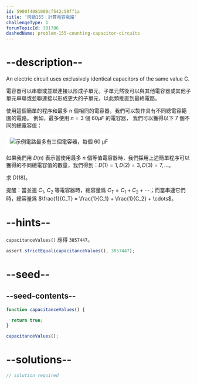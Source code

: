 ```yaml
---
id: 5900f4081000cf542c50ff1a
title: '問題155：計算電容電路'
challengeType: 1
forumTopicId: 301786
dashedName: problem-155-counting-capacitor-circuits
---
```


# --description--

An electric circuit uses exclusively identical capacitors of the same value C.

電容器可以串聯或並聯連接以形成子單元，子單元然後可以與其他電容器或其他子單元串聯或並聯連接以形成更大的子單元，以此類推直到最終電路。

使用這個簡單的程序和最多 n 個相同的電容器，我們可以製作具有不同總電容範圍的電路。 例如，最多使用 $n = 3$ 個 $60 μF$ 的電容器， 我們可以獲得以下 7 個不同的總電容值：

<img class="img-responsive center-block" alt="示例電路最多有三個電容器，每個 60 μF" src="https://cdn.freecodecamp.org/curriculum/project-euler/counting-capacitor-circuits.gif" style="background-color: white; padding: 10px;" />

如果我們用 $D(n)$ 表示當使用最多 $n$ 個等值電容器時，我們採用上述簡單程序可以獲得的不同總電容值的數量，我們得到：$D(1) = 1, D(2) = 3, D(3)=7, \ldots$。

求 $D(18)$。

提醒：當並連 $C_1$, $C_2$ 等電容器時，總容量爲 $C_T = C_1 + C_2 + \cdots$；而當串連它們時，總容量爲 $\frac{1}{C_T} = \frac{1}{C_1} + \frac{1}{C_2} + \cdots$。

# --hints--

`capacitanceValues()` 應得 `3857447`。

```js
assert.strictEqual(capacitanceValues(), 3857447);
```

# --seed--

## --seed-contents--

```js
function capacitanceValues() {

  return true;
}

capacitanceValues();
```

# --solutions--

```js
// solution required
```
